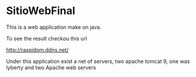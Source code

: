 # SitioWebFinal

This is a web application make on java.

To see the result checkou this url

http://raspidpm.ddns.net/


Under this application exist a net of servers, two apache tomcat 9, one was lyberty and two Apache web servers
